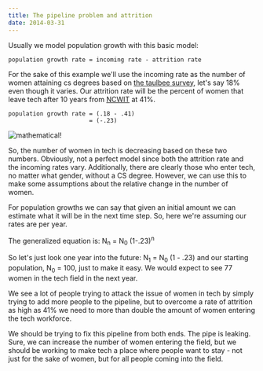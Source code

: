 ```yaml
---
title: The pipeline problem and attrition
date: 2014-03-31
---
```


Usually we model population growth with this basic model:

```
population growth rate = incoming rate - attrition rate
```

For the sake of this example we'll use the incoming rate as the number of women attaining cs degrees based on [the taulbee survey](http://cra.org/resources/taulbee/), let's say 18% even though it varies. Our attrition rate will be the percent of women that leave tech after 10 years from [NCWIT](http://www.ncwit.org/sites/default/files/legacy/pdf/NCWIT_TheFacts_rev2010.pdf) at 41%. 

```
population growth rate = (.18 - .41)
                       = (-.23)
```

![mathematical!](https://unironicallyenthusiasticnerd.files.wordpress.com/2013/10/mathematical.gif)

So, the number of women in tech is decreasing based on these two numbers. Obviously, not a perfect model since both the attrition rate and the incoming rates vary. Additionally, there are clearly those who enter tech, no matter what gender, without a CS degree. However, we can use this to make some assumptions about the relative change in the number of women. 

For population growths we can say that given an initial amount we can estimate what it will be in the next time step. So, here we're assuming our rates are per year. 

The generalized equation is: N<sub>n</sub> = N<sub>0</sub> (1-.23)<sup>n</sup> 

So let's just look one year into the future: N<sub>1</sub> = N<sub>0</sub> (1 - .23)
and our starting population, N<sub>0</sub> = 100, just to make it easy. We would expect to see 77 women in the tech field in the next year.

We see a lot of people trying to attack the issue of women in tech by simply trying to add more people to the pipeline, but to overcome a rate of attrition as high as 41% we need to more than double the amount of women entering the tech workforce. 

We should be trying to fix this pipeline from both ends. The pipe is leaking. Sure, we can increase the number of women entering the field, but we should be working to make tech a place where people want to stay - not just for the sake of women, but for all people coming into the field.  